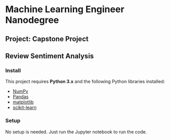 # Machine Learning Engineer Nanodegree
## Project: Capstone Project
## Review Sentiment Analysis


### Install

This project requires **Python 3.x** and the following Python libraries installed:

- [NumPy](http://www.numpy.org/)
- [Pandas](http://pandas.pydata.org/)
- [matplotlib](http://matplotlib.org/)
- [scikit-learn](http://scikit-learn.org/stable/)


### Setup

No setup is needed. Just run the Jupyter notebook to run the code.
